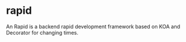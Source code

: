 # rapid
An Rapid is a backend rapid development framework based on KOA and Decorator for changing times.
